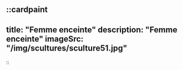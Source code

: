 ::cardpaint
---
title: "Femme enceinte"
description: "Femme enceinte"
imageSrc: "/img/scultures/sculture51.jpg"
---
::
